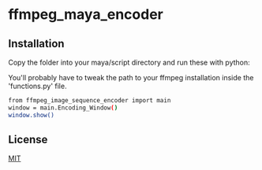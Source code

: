 # ffmpeg_maya_encoder
 
## Installation
Copy the folder into your maya/script directory and run these with python:

You'll probably have to tweak the path to your ffmpeg installation inside the 'functions.py' file.

```bash
from ffmpeg_image_sequence_encoder import main
window = main.Encoding_Window()
window.show()
```


## License

[MIT](https://choosealicense.com/licenses/mit/)
